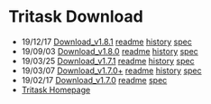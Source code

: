 # Tritask Download
- 19/12/17  [Download_v1.8.1](https://github.com/tritask/tritask-sta-bin/raw/master/v1.8.1/tritask-sta.zip) [readme](v1.8.1/README.md) [history](v1.8.1/CHANGELOG.md) [spec](v1.8.1/specification.md)
- 19/09/03 [Download_v1.8.0](https://github.com/tritask/tritask-sta-bin/raw/master/v1.8.0/tritask-sta.zip) [readme](v1.8.0/README.md) [history](v1.8.0/CHANGELOG.md) [spec](v1.8.0/specification.md)
- 19/03/25 [Download_v1.7.1](https://github.com/tritask/tritask-sta-bin/raw/master/v1.7.1/tritask-sta.zip) [readme](v1.7.1/README.md) [history](v1.7.1/CHANGELOG.md) [spec](v1.7.1/specification.md)
- 19/03/07 [Download_v1.7.0+](https://github.com/tritask/tritask-sta-bin/raw/master/v1.7.0p/tritask-sta.zip) [readme](v1.7.0p/README.md) [history](v1.7.0p/CHANGELOG.md) [spec](v1.7.0p/specification.md)
- 19/02/17 [Download_v1.7.0](https://github.com/tritask/tritask-sta-bin/raw/master/v1.7.0/tritask-sta_v1.7.0.zip) [readme](v1.7.0/README.md) [spec](v1.7.0/specification.md)
- [Tritask Homepage](https://tritask.github.io/tritask-web/)
